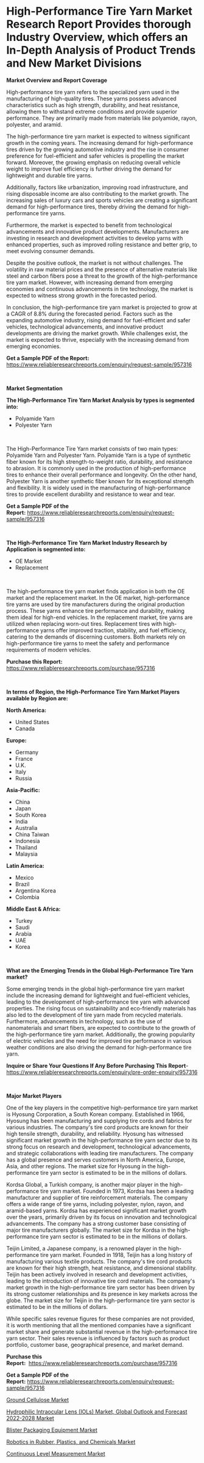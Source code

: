 <p><h1>High-Performance Tire Yarn Market Research Report Provides thorough Industry Overview, which offers an In-Depth Analysis of Product Trends and New Market Divisions</h1></p><p><strong>Market Overview and Report Coverage</strong></p>
<p><p>High-performance tire yarn refers to the specialized yarn used in the manufacturing of high-quality tires. These yarns possess advanced characteristics such as high strength, durability, and heat resistance, allowing them to withstand extreme conditions and provide superior performance. They are primarily made from materials like polyamide, rayon, polyester, and aramid.</p><p>The high-performance tire yarn market is expected to witness significant growth in the coming years. The increasing demand for high-performance tires driven by the growing automotive industry and the rise in consumer preference for fuel-efficient and safer vehicles is propelling the market forward. Moreover, the growing emphasis on reducing overall vehicle weight to improve fuel efficiency is further driving the demand for lightweight and durable tire yarns.</p><p>Additionally, factors like urbanization, improving road infrastructure, and rising disposable income are also contributing to the market growth. The increasing sales of luxury cars and sports vehicles are creating a significant demand for high-performance tires, thereby driving the demand for high-performance tire yarns.</p><p>Furthermore, the market is expected to benefit from technological advancements and innovative product developments. Manufacturers are investing in research and development activities to develop yarns with enhanced properties, such as improved rolling resistance and better grip, to meet evolving consumer demands.</p><p>Despite the positive outlook, the market is not without challenges. The volatility in raw material prices and the presence of alternative materials like steel and carbon fibers pose a threat to the growth of the high-performance tire yarn market. However, with increasing demand from emerging economies and continuous advancements in tire technology, the market is expected to witness strong growth in the forecasted period.</p><p>In conclusion, the high-performance tire yarn market is projected to grow at a CAGR of 8.8% during the forecasted period. Factors such as the expanding automotive industry, rising demand for fuel-efficient and safer vehicles, technological advancements, and innovative product developments are driving the market growth. While challenges exist, the market is expected to thrive, especially with the increasing demand from emerging economies.</p></p>
<p><strong>Get a Sample PDF of the Report:</strong> <a href="https://www.reliableresearchreports.com/enquiry/request-sample/957316">https://www.reliableresearchreports.com/enquiry/request-sample/957316</a></p>
<p>&nbsp;</p>
<p><strong>Market Segmentation</strong></p>
<p><strong>The High-Performance Tire Yarn Market Analysis by types is segmented into:</strong></p>
<p><ul><li>Polyamide Yarn</li><li>Polyester Yarn</li></ul></p>
<p>&nbsp;</p>
<p><p>The High-Performance Tire Yarn market consists of two main types: Polyamide Yarn and Polyester Yarn. Polyamide Yarn is a type of synthetic fiber known for its high strength-to-weight ratio, durability, and resistance to abrasion. It is commonly used in the production of high-performance tires to enhance their overall performance and longevity. On the other hand, Polyester Yarn is another synthetic fiber known for its exceptional strength and flexibility. It is widely used in the manufacturing of high-performance tires to provide excellent durability and resistance to wear and tear.</p></p>
<p><strong>Get a Sample PDF of the Report:</strong>&nbsp;<a href="https://www.reliableresearchreports.com/enquiry/request-sample/957316">https://www.reliableresearchreports.com/enquiry/request-sample/957316</a></p>
<p>&nbsp;</p>
<p><strong>The High-Performance Tire Yarn Market Industry Research by Application is segmented into:</strong></p>
<p><ul><li>OE Market</li><li>Replacement</li></ul></p>
<p>&nbsp;</p>
<p><p>The high-performance tire yarn market finds application in both the OE market and the replacement market. In the OE market, high-performance tire yarns are used by tire manufacturers during the original production process. These yarns enhance tire performance and durability, making them ideal for high-end vehicles. In the replacement market, tire yarns are utilized when replacing worn-out tires. Replacement tires with high-performance yarns offer improved traction, stability, and fuel efficiency, catering to the demands of discerning customers. Both markets rely on high-performance tire yarns to meet the safety and performance requirements of modern vehicles.</p></p>
<p><strong>Purchase this Report:</strong>&nbsp; <a href="https://www.reliableresearchreports.com/purchase/957316">https://www.reliableresearchreports.com/purchase/957316</a></p>
<p>&nbsp;</p>
<p><strong>In terms of Region, the High-Performance Tire Yarn Market Players available by Region are:</strong></p>
<p>
    <p> <strong> North America: </strong>
        <ul>
            <li>United States</li>
            <li>Canada</li>
        </ul>
        </p> 
    <p> <strong> Europe: </strong>
        <ul>
            <li>Germany</li>
            <li>France</li>
            <li>U.K.</li>
            <li>Italy</li>
            <li>Russia</li>
        </ul>
        </p> 
    <p> <strong> Asia-Pacific: </strong>
        <ul>
            <li>China</li>
            <li>Japan</li>
            <li>South Korea</li>
            <li>India</li>
            <li>Australia</li>
            <li>China Taiwan</li>
            <li>Indonesia</li>
            <li>Thailand</li>
            <li>Malaysia</li>
        </ul>
        </p> 
    <p> <strong> Latin America: </strong>
        <ul>
            <li>Mexico</li>
            <li>Brazil</li>
            <li>Argentina Korea</li>
            <li>Colombia</li>
        </ul>
        </p> 
    <p> <strong> Middle East & Africa: </strong>
        <ul>
            <li>Turkey</li>
            <li>Saudi</li>
            <li>Arabia</li>
            <li>UAE</li>
            <li>Korea</li>
        </ul>
    </p>
    </p>
<p>&nbsp;</p>
<p><strong>What are the Emerging Trends in the Global High-Performance Tire Yarn market?</strong></p>
<p><p>Some emerging trends in the global high-performance tire yarn market include the increasing demand for lightweight and fuel-efficient vehicles, leading to the development of high-performance tire yarn with advanced properties. The rising focus on sustainability and eco-friendly materials has also led to the development of tire yarn made from recycled materials. Furthermore, advancements in technology, such as the use of nanomaterials and smart fibers, are expected to contribute to the growth of the high-performance tire yarn market. Additionally, the growing popularity of electric vehicles and the need for improved tire performance in various weather conditions are also driving the demand for high-performance tire yarn.</p></p>
<p><strong>Inquire or Share Your Questions If Any Before Purchasing This Report</strong>- <a href="https://www.reliableresearchreports.com/enquiry/pre-order-enquiry/957316">https://www.reliableresearchreports.com/enquiry/pre-order-enquiry/957316</a></p>
<p>&nbsp;</p>
<p><strong>Major Market Players</strong></p>
<p><p>One of the key players in the competitive high-performance tire yarn market is Hyosung Corporation, a South Korean company. Established in 1966, Hyosung has been manufacturing and supplying tire cords and fabrics for various industries. The company's tire cord products are known for their high tensile strength, durability, and reliability. Hyosung has witnessed significant market growth in the high-performance tire yarn sector due to its strong focus on research and development, technological advancements, and strategic collaborations with leading tire manufacturers. The company has a global presence and serves customers in North America, Europe, Asia, and other regions. The market size for Hyosung in the high-performance tire yarn sector is estimated to be in the millions of dollars.</p><p>Kordsa Global, a Turkish company, is another major player in the high-performance tire yarn market. Founded in 1973, Kordsa has been a leading manufacturer and supplier of tire reinforcement materials. The company offers a wide range of tire yarns, including polyester, nylon, rayon, and aramid-based yarns. Kordsa has experienced significant market growth over the years, primarily driven by its focus on innovation and technological advancements. The company has a strong customer base consisting of major tire manufacturers globally. The market size for Kordsa in the high-performance tire yarn sector is estimated to be in the millions of dollars.</p><p>Teijin Limited, a Japanese company, is a renowned player in the high-performance tire yarn market. Founded in 1918, Teijin has a long history of manufacturing various textile products. The company's tire cord products are known for their high strength, heat resistance, and dimensional stability. Teijin has been actively involved in research and development activities, leading to the introduction of innovative tire cord materials. The company's market growth in the high-performance tire yarn sector has been driven by its strong customer relationships and its presence in key markets across the globe. The market size for Teijin in the high-performance tire yarn sector is estimated to be in the millions of dollars.</p><p>While specific sales revenue figures for these companies are not provided, it is worth mentioning that all the mentioned companies have a significant market share and generate substantial revenue in the high-performance tire yarn sector. Their sales revenue is influenced by factors such as product portfolio, customer base, geographical presence, and market demand.</p></p>
<p><strong>Purchase this Report:</strong>&nbsp;&nbsp;<a href="https://www.reliableresearchreports.com/purchase/957316">https://www.reliableresearchreports.com/purchase/957316</a></p>
<p></p>
<p><strong>Get a Sample PDF of the Report:</strong>&nbsp;<a href="https://www.reliableresearchreports.com/enquiry/request-sample/957316">https://www.reliableresearchreports.com/enquiry/request-sample/957316</a></p>
<p><p><a href="https://www.linkedin.com/pulse/ground-cellulose-market-research-report-unlocks-analysis-ioihe/">Ground Cellulose Market</a></p><p><a href="https://issuu.com/reportprime-2/docs/hydrophilic-intraocular-lens-iols-market-global-ou?fr=xKAE9_zU1NQ">Hydrophilic Intraocular Lens (IOLs) Market, Global Outlook and Forecast 2022-2028 Market</a></p><p><a href="https://github.com/GroverBarry/Market-Research-Report-List-1/blob/main/blister-packaging-equipment-market.md">Blister Packaging Equipment Market</a></p><p><a href="https://medium.com/@damorgan64868/robotics-in-rubber-plastics-and-chemicals-market-size-growth-forecast-2023-2030-98319937e12e">Robotics in Rubber, Plastics, and Chemicals Market</a></p><p><a href="https://www.reportprime.com/continuous-level-measurement-r7366">Continuous Level Measurement Market</a></p></p>